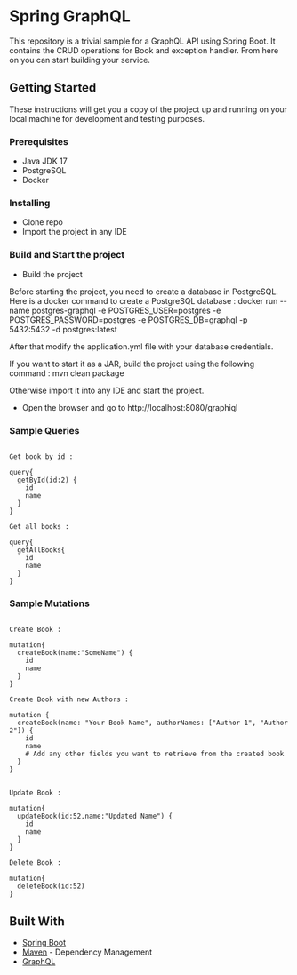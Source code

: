 # Spring GraphQL

This repository is a trivial sample for a GraphQL API using Spring Boot.
It contains the CRUD operations for Book and exception handler.
From here on you can start building your service.

## Getting Started

These instructions will get you a copy of the project up and running on your local machine for development and testing purposes.

### Prerequisites

* Java JDK 17
* PostgreSQL
* Docker

### Installing

* Clone repo
* Import the project in any IDE

### Build and Start the project

* Build the project

Before starting the project, you need to create a database in PostgreSQL.
Here is a docker command to create a PostgreSQL database :
docker run --name postgres-graphql -e POSTGRES_USER=postgres -e POSTGRES_PASSWORD=postgres -e POSTGRES_DB=graphql -p 5432:5432 -d postgres:latest

After that modify the application.yml file with your database credentials.

If you want to start it as a JAR, build the project using the following command : 
mvn clean package

Otherwise import it into any IDE and start the project.

* Open the browser and go to http://localhost:8080/graphiql

### Sample Queries

```

Get book by id : 

query{
  getById(id:2) {
    id
    name
  }
}

Get all books : 

query{
  getAllBooks{
    id
    name
  }
}

```

### Sample Mutations

```

Create Book : 

mutation{
  createBook(name:"SomeName") {
    id
    name
  }
}

Create Book with new Authors : 

mutation {
  createBook(name: "Your Book Name", authorNames: ["Author 1", "Author 2"]) {
    id
    name
    # Add any other fields you want to retrieve from the created book
  }
}


Update Book : 

mutation{
  updateBook(id:52,name:"Updated Name") {
    id
    name
  }
}

Delete Book : 

mutation{
  deleteBook(id:52)
}

```


## Built With

* [Spring Boot](https://spring.io/projects/spring-boot)
* [Maven](https://maven.apache.org/) - Dependency Management
* [GraphQL](https://graphql.org/)